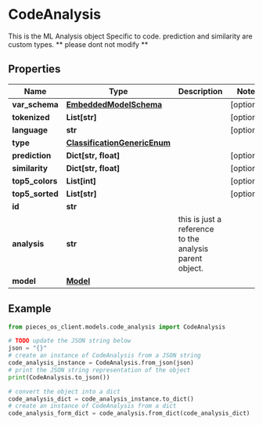 # CodeAnalysis

This is the ML Analysis object Specific to code.  prediction and similarity are custom types. ** please dont not modify **

## Properties

Name | Type | Description | Notes
------------ | ------------- | ------------- | -------------
**var_schema** | [**EmbeddedModelSchema**](EmbeddedModelSchema) |  | [optional] 
**tokenized** | **List[str]** |  | [optional] 
**language** | **str** |  | [optional] 
**type** | [**ClassificationGenericEnum**](ClassificationGenericEnum) |  | 
**prediction** | **Dict[str, float]** |  | [optional] 
**similarity** | **Dict[str, float]** |  | [optional] 
**top5_colors** | **List[int]** |  | [optional] 
**top5_sorted** | **List[str]** |  | [optional] 
**id** | **str** |  | 
**analysis** | **str** | this is just a reference to the analysis parent object. | 
**model** | [**Model**](Model) |  | 

## Example

```python
from pieces_os_client.models.code_analysis import CodeAnalysis

# TODO update the JSON string below
json = "{}"
# create an instance of CodeAnalysis from a JSON string
code_analysis_instance = CodeAnalysis.from_json(json)
# print the JSON string representation of the object
print(CodeAnalysis.to_json())

# convert the object into a dict
code_analysis_dict = code_analysis_instance.to_dict()
# create an instance of CodeAnalysis from a dict
code_analysis_form_dict = code_analysis.from_dict(code_analysis_dict)
```



